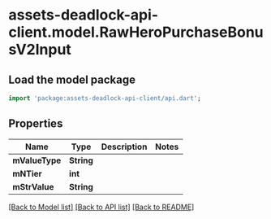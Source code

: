 # assets-deadlock-api-client.model.RawHeroPurchaseBonusV2Input

## Load the model package
```dart
import 'package:assets-deadlock-api-client/api.dart';
```

## Properties
Name | Type | Description | Notes
------------ | ------------- | ------------- | -------------
**mValueType** | **String** |  | 
**mNTier** | **int** |  | 
**mStrValue** | **String** |  | 

[[Back to Model list]](../README.md#documentation-for-models) [[Back to API list]](../README.md#documentation-for-api-endpoints) [[Back to README]](../README.md)


